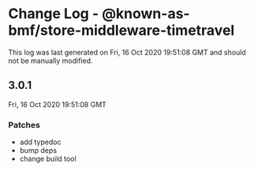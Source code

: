 # Change Log - @known-as-bmf/store-middleware-timetravel

This log was last generated on Fri, 16 Oct 2020 19:51:08 GMT and should not be manually modified.

## 3.0.1
Fri, 16 Oct 2020 19:51:08 GMT

### Patches

- add typedoc
- bump deps
- change build tool

